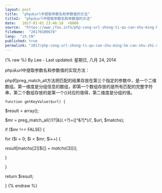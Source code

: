 ```yaml
---
layout: post
title:  "php从url中提取参数名和参数值的方法"
title2:  "php从url中提取参数名和参数值的方法"
date:   2017-01-01 23:46:18  +0800
source:  "https://www.jfox.info/php-cong-url-zhong-ti-qu-can-shu-ming-he-can-shu-zhi-de-fang-fa.html"
fileName:  "20170100678"
lang:  "zh_CN"
published: true
permalink: "2017/php-cong-url-zhong-ti-qu-can-shu-ming-he-can-shu-zhi-de-fang-fa.html"
---
```

{% raw %}
By Lee - Last updated: 星期日, 八月 24, 2014

php从url中提取参数名和参数值的实现方法：

php的preg_match_all方法把匹配的结果存放在第三个指定的参数中，是一个二维数组。第一维度是分组信息的数组，即第一个数组存放的是所有匹配的完整字符串，第二个数组存放的是第一个()对应的值得，第二维度是分组的值。

    function getKeyValue($url) {

$result = array();

$mr = preg_match_all(‘/(\?|&)(.+?)=([^&?]*)/i’, $url, $matchs);

if ($mr !== FALSE) {

for ($i = 0; $i < $mr; $i++) {

$result[$matchs[2][$i]] = $matchs[3][$i];

}

}

return $result;

}
{% endraw %}